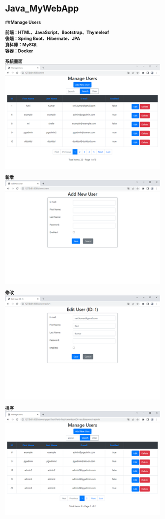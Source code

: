 # Java_MyWebApp
##**Manage Users**

**前端：HTML、JavaScript、Bootstrap、Thymeleaf    
後端：Spring Boot、Hibernate、JPA    
資料庫：MySQL    
容器：Docker**    

**系統畫面**
![image](https://github.com/StevenYangForGit/Java_MyWebApp/blob/main/%E7%B3%BB%E7%B5%B1%E7%95%AB%E9%9D%A2.png)  

**新增**
![image](https://github.com/StevenYangForGit/Java_MyWebApp/blob/main/%E6%96%B0%E5%A2%9E%E7%95%AB%E9%9D%A2.png)  

**修改**
![image](https://github.com/StevenYangForGit/Java_MyWebApp/blob/main/%E4%BF%AE%E6%94%B9%E7%95%AB%E9%9D%A2.png)  

**排序**
![image](https://github.com/StevenYangForGit/Java_MyWebApp/blob/main/%E6%8E%92%E5%BA%8F%E5%8A%9F%E8%83%BD.png)
